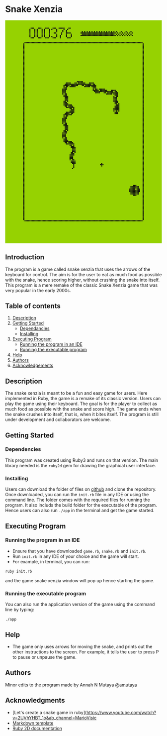 # Snake Xenzia

![Classic Xenzia](snake.jpeg)

## Introduction

The program is a game called snake xenzia that uses the arrows of the keyboard for control. The aim is for the user to eat as much food as possible with the snake, hence scoring higher, without crushing the snake into itself. This program is a mere remake of the classic Snake Xenzia game that was very popular in the early 2000s.

## Table of contents

1. [Description](#description)
2. [Getting Started](#getting-started)
    - [Dependancies](#dependencies)
    - [Installing](#installing)
3. [Executing Program](#executing-program)
    - [Running the program in an IDE](#running-the-program-in-an-ide)
    - [Running the executable program](#running-the-program-from-the-command-line)
4. [Help](#help)
5. [Authors](#authors)
6. [Acknowledgements](#acknowledgments)

## Description

The snake xenzia is meant to be a fun and easy game for users. Here implemented in Ruby, the game is a remake of its classic version. Users can play the game using their keyboard. The goal is for the player to collect as much food as possible with the snake and score high. The game ends when the snake crushes into itself, that is, when it bites itself. The program is still under development and collaborators are welcome.  

## Getting Started

### Dependencies

This program was created using Ruby3 and runs on that version. The main library needed is the `ruby2d` gem for drawing the graphical user interface. 

### Installing

Users can download the folder of files on [github](https://github.com/amutaya/a-8) and clone the repository. Once downloaded, you can run the `init.rb` file in any IDE or using the command line. The folder comes with the required files for running the program. It also includs the build folder for the executable of the program. Hence users can also run `./app` in the terminal and get the game started. 

## Executing Program

### Running the program in an IDE

* Ensure that you have downloaded `game.rb`, `snake.rb` and `init.rb`.
* Run `init.rb` in any IDE of your choice and the game will start. 
* For example, in terminal, you can run:
```
ruby init.rb
```
and the game snake xenzia window will pop up hence starting the game. 

### Running the executable program 

You can also run the application version of the game using the command line by typing:

```
./app
```

## Help

* The game only uses arrows for moving the snake, and prints out the other instructions to the screen. For example, it tells the user to press P to pause or unpause the game. 

## Authors

Minor edits to the program made by Annah N Mutaya 
[@amutaya](https://github.com/amutaya)

## Acknowledgments

* [Let's create a snake game in ruby](https://www.youtube.com/watch?v=2UVhYHBT_1o&ab_channel=MarioVisic
* [Markdown template](https://gist.github.com/DomPizzie/7a5ff55ffa9081f2de27c315f5018afc)
* [Ruby 2D documentation](https://www.ruby2d.com/)
